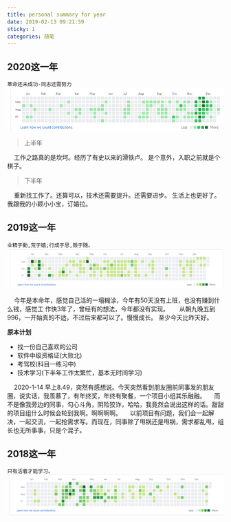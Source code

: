 ```yaml
---
title: personal summary for year
date: 2019-02-13 09:21:59
sticky: 1
categories: 随笔
---
```

## 2020这一年
`革命还未成功-同志还需努力`
![github](../.vuepress/public/img/2020Github.png)
> 上半年
>
&nbsp;&nbsp;&nbsp; 工作之路真的是坎坷。经历了有史以来的滑铁卢。
是个意外，入职之前就是个棋子。
> 下半年
>
&nbsp;&nbsp;&nbsp; 重新找工作了。还算可以，技术还需要提升。还需要进步。
生活上也更好了。我跟我的小颖小小宝，订婚拉。
   
## 2019这一年  
`业精于勤,荒于嬉;行成于思,毁于随。`
![github](https://github.com/zhoufanglu/markdownPhoto/blob/master/hexo/2019githubPush.png?raw=true)

&nbsp;&nbsp;&nbsp;&nbsp;今年是本命年，感觉自己活的一塌糊涂，今年有50天没有上班，也没有赚到什么钱，感觉工 
    作快3年了，曾经有的想法，今年都没有实现。 
&nbsp;&nbsp;&nbsp;&nbsp; 从朝九晚五到996，一开始真的不适，不过后来都可以了。慢慢成长。 
至少今天比昨天好。    

**原本计划** 

* 找一份自己喜欢的公司
* 软件中级资格证(大败北)
* 考驾校(科目一练习中)
* 技术学习(下半年工作太繁忙，基本无时间学习)

&nbsp;&nbsp;&nbsp;&nbsp;2020-1-14 早上8.49，突然有感想说。今天突然看到朋友圈前同事发的朋友圈，说实话，我羡慕了，有年终奖，年终有聚餐，一个项目小组其乐融融。
&nbsp;&nbsp;&nbsp;&nbsp;而不是像我旁边的同事，勾心斗角，阴险狡诈，哈哈，我竟然会说出这样的话。甜甜的项目组什么时候会轮到我啊。啊啊啊啊。
&nbsp;&nbsp;&nbsp;&nbsp;以前项目有问题，我们会一起解决，一起交流，一起抢需求写。而现在，同事除了甩锅还是甩锅，需求都乱甩，组长也无所事事，只是个混子。

## 2018这一年
`只有活着才能学习。 `
![github](https://github.com/zhoufanglu/markdownPhoto/blob/master/hexo/2018githubPush.png?raw=true)
